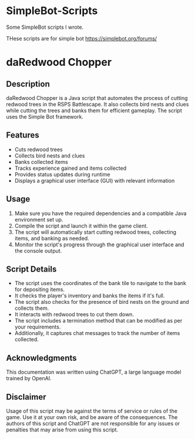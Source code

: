 # SimpleBot-Scripts
Some SimpleBot scripts I wrote. 

THese scripts are for simple bot https://simplebot.org/forums/

# daRedwood Chopper

## Description
daRedwood Chopper is a Java script that automates the process of cutting redwood trees in the RSPS Battlescape. It also collects bird nests and clues while cutting the trees and banks them for efficient gameplay. The script uses the Simple Bot framework.

## Features
- Cuts redwood trees
- Collects bird nests and clues
- Banks collected items
- Tracks experience gained and items collected
- Provides status updates during runtime
- Displays a graphical user interface (GUI) with relevant information

## Usage
1. Make sure you have the required dependencies and a compatible Java environment set up.
2. Compile the script and launch it within the game client.
3. The script will automatically start cutting redwood trees, collecting items, and banking as needed.
4. Monitor the script's progress through the graphical user interface and the console output.

## Script Details
- The script uses the coordinates of the bank tile to navigate to the bank for depositing items.
- It checks the player's inventory and banks the items if it's full.
- The script also checks for the presence of bird nests on the ground and collects them.
- It interacts with redwood trees to cut them down.
- The script includes a termination method that can be modified as per your requirements.
- Additionally, it captures chat messages to track the number of items collected.

## Acknowledgments
This documentation was written using ChatGPT, a large language model trained by OpenAI. 

## Disclaimer
Usage of this script may be against the terms of service or rules of the game. Use it at your own risk, and be aware of the consequences. The authors of this script and ChatGPT are not responsible for any issues or penalties that may arise from using this script.

